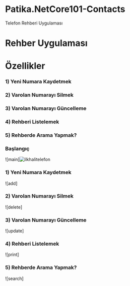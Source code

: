 # Patika.NetCore101-Contacts
Telefon Rehberi Uygulaması

# Rehber Uygulaması
<h1>Özellikler</h1>
<h3>1) Yeni Numara Kaydetmek</h3>
<h3>2) Varolan Numarayı Silmek</h3>
<h3>3) Varolan Numarayı Güncelleme</h3>
<h3>4) Rehberi Listelemek</h3>
<h3>5) Rehberde Arama Yapmak?</h3>


<h3>Başlangıç</h3>

![main]![ilkhalitelefon](https://user-images.githubusercontent.com/101570820/161280880-e6ab8d98-3411-4a92-ae1a-27b2c0c1cbd9.jpg)

<h3>1) Yeni Numara Kaydetmek</h3>

![add]

<h3>2) Varolan Numarayı Silmek</h3>

![delete]

<h3>3) Varolan Numarayı Güncelleme</h3>

![update]

<h3>4) Rehberi Listelemek</h3>

![print]

<h3>5) Rehberde Arama Yapmak?</h3>

![search]